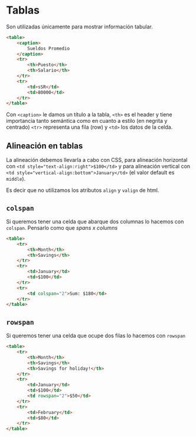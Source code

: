 # Tablas
Son utilizadas únicamente para mostrar información tabular.
```html
<table>
	<caption>
		Sueldos Promedio
	</caption>
	<tr>
		<th>Puesto</th>
		<th>Salario</th>
	</tr>
	<tr>
		<td>sSR</td>
		<td>80000</td>
	</tr>
</table>
```
Con `<caption>` le damos un título a la tabla,
`<th>` es el header y tiene importancia tanto semántica como en cuanto a estilo (en negrita y centrado)
`<tr>` representa una fila (row) y `<td>` los datos de la celda.

## Alineación en tablas
La alineación debemos llevarla a cabo con CSS, para alineación horizontal con `<td style="text-align:right">$100</td>` y para alineación vertical con `<td style="vertical-align:bottom">January</td>` (el valor default es `middle`).

Es decir que no utilizamos los atributos `align` y `valign` de html.

## `colspan`
Si queremos tener una celda que abarque dos columnas lo hacemos con `colspan`. Pensarlo como que *spans x columns*

```html
<table>  
	<tr>  
		<th>Month</th>  
		<th>Savings</th>  
	</tr>  
	<tr>  
		<td>January</td>  
		<td>$100</td>  
	</tr>  
	<tr>  
		<td colspan="2">Sum: $180</td>  
	</tr>  
</table>
```
## `rowspan`
Si queremos tener una celda que ocupe dos filas lo hacemos con `rowspan`
```html
<table>  
	<tr>  
		<th>Month</th>  
		<th>Savings</th>  
		<th>Savings for holiday!</th>  
	</tr>  
	<tr>  
		<td>January</td>  
		<td>$100</td>  
		<td rowspan="2">$50</td>  
	</tr>  
	<tr>  
		<td>February</td>  
		<td>$80</td>  
	</tr>  
</table>
```